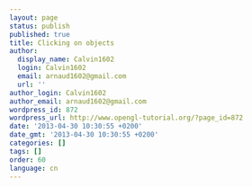```yaml
---
layout: page
status: publish
published: true
title: Clicking on objects
author:
  display_name: Calvin1602
  login: Calvin1602
  email: arnaud1602@gmail.com
  url: ''
author_login: Calvin1602
author_email: arnaud1602@gmail.com
wordpress_id: 872
wordpress_url: http://www.opengl-tutorial.org/?page_id=872
date: '2013-04-30 10:30:55 +0200'
date_gmt: '2013-04-30 10:30:55 +0200'
categories: []
tags: []
order: 60
language: cn
---
```


